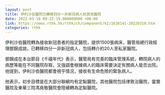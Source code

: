 ```yaml
---
layout: post
title: 伊利沙伯醫院已轉移四分一非新冠病人到其他醫院
date: 2022-03-10 09:22:19.000000000 +08:00
link: https://news.rthk.hk/rthk/ch/component/k2/1638141-20220310.htm
categories: rthk
---
```


伊利沙伯醫院轉為接收新冠患者的指定醫院，提供1500張病床，醫管局總行政經理鄧錦成說，已轉移四分一非新冠病人，包括轉介約20人至私家醫院。

鄧錦成在本台節目《千禧年代》表示，醫管局有完善的臨床管理系統，轉院病人的病歷等能在不同醫院存取，又強調會根據病人的臨床需要決定有關病人能否出院。他提到，伊利沙伯醫院都會視乎情況，接收有生命危險的緊急病人。

他表示，初步目標是在大部分聯網均有定點醫院，其他醫院包括律敦治醫院，靈實醫院及東華三院馮堯敬醫院會陸續轉為定點醫院。
